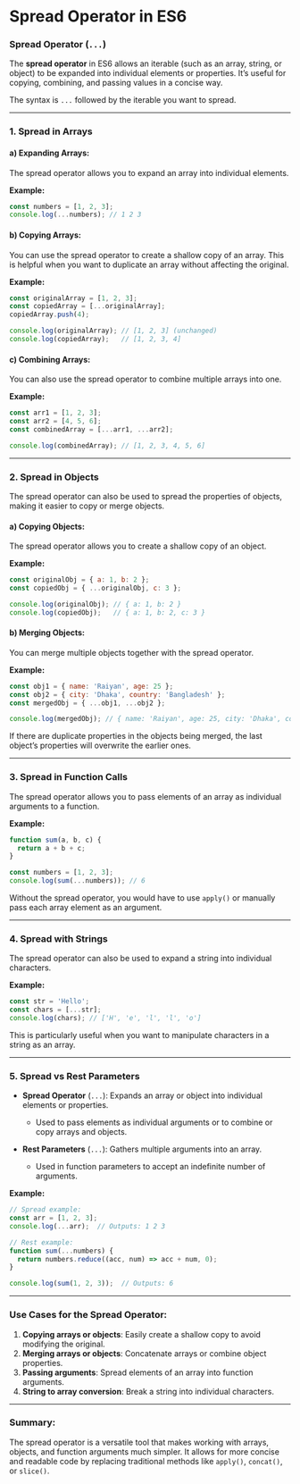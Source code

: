 # Spread Operator in ES6

### **Spread Operator (`...`)**

The **spread operator** in ES6 allows an iterable (such as an array, string, or object) to be expanded into individual elements or properties. It’s useful for copying, combining, and passing values in a concise way.

The syntax is `...` followed by the iterable you want to spread.

---

### **1. Spread in Arrays**

#### **a) Expanding Arrays:**
The spread operator allows you to expand an array into individual elements.

**Example:**
```js
const numbers = [1, 2, 3];
console.log(...numbers); // 1 2 3
```

#### **b) Copying Arrays:**
You can use the spread operator to create a shallow copy of an array. This is helpful when you want to duplicate an array without affecting the original.

**Example:**
```js
const originalArray = [1, 2, 3];
const copiedArray = [...originalArray];
copiedArray.push(4);

console.log(originalArray); // [1, 2, 3] (unchanged)
console.log(copiedArray);   // [1, 2, 3, 4]
```

#### **c) Combining Arrays:**
You can also use the spread operator to combine multiple arrays into one.

**Example:**
```js
const arr1 = [1, 2, 3];
const arr2 = [4, 5, 6];
const combinedArray = [...arr1, ...arr2];

console.log(combinedArray); // [1, 2, 3, 4, 5, 6]
```

---

### **2. Spread in Objects**

The spread operator can also be used to spread the properties of objects, making it easier to copy or merge objects.

#### **a) Copying Objects:**
The spread operator allows you to create a shallow copy of an object.

**Example:**
```js
const originalObj = { a: 1, b: 2 };
const copiedObj = { ...originalObj, c: 3 };

console.log(originalObj); // { a: 1, b: 2 }
console.log(copiedObj);   // { a: 1, b: 2, c: 3 }
```

#### **b) Merging Objects:**
You can merge multiple objects together with the spread operator.

**Example:**
```js
const obj1 = { name: 'Raiyan', age: 25 };
const obj2 = { city: 'Dhaka', country: 'Bangladesh' };
const mergedObj = { ...obj1, ...obj2 };

console.log(mergedObj); // { name: 'Raiyan', age: 25, city: 'Dhaka', country: 'Bangladesh' }
```

If there are duplicate properties in the objects being merged, the last object’s properties will overwrite the earlier ones.

---

### **3. Spread in Function Calls**

The spread operator allows you to pass elements of an array as individual arguments to a function.

**Example:**
```js
function sum(a, b, c) {
  return a + b + c;
}

const numbers = [1, 2, 3];
console.log(sum(...numbers)); // 6
```

Without the spread operator, you would have to use `apply()` or manually pass each array element as an argument.

---

### **4. Spread with Strings**

The spread operator can also be used to expand a string into individual characters.

**Example:**
```js
const str = 'Hello';
const chars = [...str];
console.log(chars); // ['H', 'e', 'l', 'l', 'o']
```

This is particularly useful when you want to manipulate characters in a string as an array.

---

### **5. Spread vs Rest Parameters**

- **Spread Operator** (`...`): Expands an array or object into individual elements or properties.
  - Used to pass elements as individual arguments or to combine or copy arrays and objects.

- **Rest Parameters** (`...`): Gathers multiple arguments into an array.
  - Used in function parameters to accept an indefinite number of arguments.

**Example:**
```js
// Spread example:
const arr = [1, 2, 3];
console.log(...arr);  // Outputs: 1 2 3

// Rest example:
function sum(...numbers) {
  return numbers.reduce((acc, num) => acc + num, 0);
}

console.log(sum(1, 2, 3));  // Outputs: 6
```

---

### **Use Cases for the Spread Operator:**
1. **Copying arrays or objects**: Easily create a shallow copy to avoid modifying the original.
2. **Merging arrays or objects**: Concatenate arrays or combine object properties.
3. **Passing arguments**: Spread elements of an array into function arguments.
4. **String to array conversion**: Break a string into individual characters.

---

### **Summary:**
The spread operator is a versatile tool that makes working with arrays, objects, and function arguments much simpler. It allows for more concise and readable code by replacing traditional methods like `apply()`, `concat()`, or `slice()`.